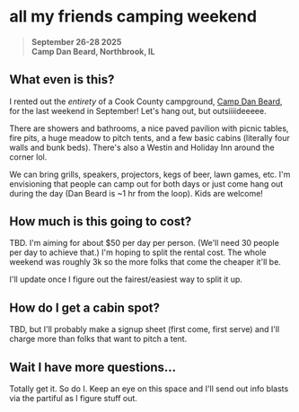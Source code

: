 # all my friends camping weekend

> #### September 26-28 2025 <br> Camp Dan Beard, Northbrook, IL

## What even is this?

I rented out the *entirety* of a Cook County campground, [Camp Dan Beard](https://fpdcc.com/places/locations/camp-dan-beard/), for the last weekend in September! Let's hang out, but outsiiiideeeee.

There are showers and bathrooms, a nice paved pavilion with picnic tables, fire pits, a huge meadow to pitch tents, and a few basic cabins (literally four walls and bunk beds). There's also a Westin and Holiday Inn around the corner lol. 

We can bring grills, speakers, projectors, kegs of beer, lawn games, etc. I'm envisioning that people can camp out for both days or just come hang out during the day (Dan Beard is ~1 hr from the loop). Kids are welcome! 

## How much is this going to cost?
TBD. I'm aiming for about $50 per day per person. (We'll need 30 people per day to achieve that.) I'm hoping to split the rental cost. The whole weekend was roughly 3k so the more folks that come the cheaper it'll be. 

I'll update once I figure out the fairest/easiest way to split it up.

## How do I get a cabin spot?
TBD, but I'll probably make a signup sheet (first come, first serve) and I'll charge more than folks that want to pitch a tent.

## Wait I have more questions...
Totally get it. So do I. Keep an eye on this space and I'll send out info blasts via the partiful as I figure stuff out.

